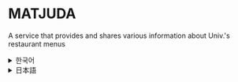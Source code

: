 # MATJUDA
A service that provides and shares various information about Univ.'s restaurant menus

<details>
  <summary>한국어</summary>

  ## 학교 내 식당 메뉴 정보 제공 서비스
  
### 프로젝트 기간
2024.03.11 ~ 현재

### 개발 인원
2명(팀 프로젝트)

### 개발 환경
<ul>
  <li>Python</li>
  <li>Flask</li>
  <li>MySQL</li>
  <li>AWS EC2</li>
  <li>AWS RDS</li>
  <li>C++ (Arduino)</li>
  <li>HTML5, CSS3, javaScript</li>
  <li>React</li>
  <li>Figma</li>
  <li>Git, Github</li>
</ul>

<details>
  <summary>활동 사진</summary>

  ![S__5316638](https://github.com/user-attachments/assets/ddc938fe-ebca-4688-9b53-db9a47a61187)

  지속적인 학생 식당 관리자측과의 소통과 협업

  ![IMG_9064](https://github.com/user-attachments/assets/3d6614d2-b99e-461f-a66d-2039eb40c5f3)
![IMG_9066](https://github.com/user-attachments/assets/46c20034-7552-417a-9feb-7f0f88efb0ef)

용산에서의 아두이노 구매

![IMG_9174](https://github.com/user-attachments/assets/1f733812-57bb-4eda-b338-12ebfa7f12e6)

학교 학생식당에 실제 설치한 모습


</details>
### ERD
<a href="https://www.erdcloud.com/d/vtSNbp6MYKXPSsuxQ">ERD 보기</a>

### API 명세서
<a href="https://heliotrope-mandible-d59.notion.site/API-8fb8ae7ec3a14f14a24273cbc6744ad1">API 명세서 보기</a>

</details>
<details>
  <summary>日本語</summary>

  ## Demonstration video
https://github.com/MATJUDA/MATJUDA/assets/133950720/b8ac49ad-7d9a-4e68-a64c-43d584e9c3d6

# プロジェクト:MATJUDA(校内食堂メニュー情報提供サービス)

## 理解と企画の段階

### プロジェクト目的
このプロジェクトの目的は、学生たちに学校内の食堂のメニューの欠品状態をリアルタイムで提供することです。 現在は食堂に直接到着しないとメニューの欠品状態が分からず不便です。 これを解消し、さらに食堂のメニューに対する意見を学生同士で分かち合えるコミュニティを準備中です。

### プロジェクト期間
2024.03.11 ~ 現在

### 開発人員
2人(チームプロジェクト)

### 開発環境
<ul>
  <li>Python</li>
  <li>Flask</li>
  <li>MySQL</li>
  <li>AWS EC2</li>
  <li>AWS RDS</li>
  <li>C++ (Arduino)</li>
  <li>HTML5, CSS3, javaScript</li>
  <li>React</li>
  <li>Figma</li>
  <li>Git, Github</li>
</ul>

<details>
  <summary>活動写真</summary>

  ![S__5316638](https://github.com/user-attachments/assets/ddc938fe-ebca-4688-9b53-db9a47a61187)

  継続的な学生食堂の管理者側とのコミュニケーションと協業

  ![IMG_9064](https://github.com/user-attachments/assets/3d6614d2-b99e-461f-a66d-2039eb40c5f3)
![IMG_9066](https://github.com/user-attachments/assets/46c20034-7552-417a-9feb-7f0f88efb0ef)

龍山でArduinoを購入

![IMG_9174](https://github.com/user-attachments/assets/1f733812-57bb-4eda-b338-12ebfa7f12e6)

学校の学生食堂に実際に設置した姿


</details>

### ERD
<a href="https://www.erdcloud.com/d/vtSNbp6MYKXPSsuxQ">ERD</a>

### API 명세서
<a href="https://heliotrope-mandible-d59.notion.site/API-8fb8ae7ec3a14f14a24273cbc6744ad1">API 明細書</a>

## 調査と分析の段階

### 関連データの収集と分析
学生食堂に食堂職員が管理できる簡単なアドゥイノ装置を設置し、メニュー欠品時にボタンクリックなどの簡単な操作でデータの提供を受けて処理します。

### 問題の原因把握及び解決方法の考案
実際に校内生活をしながら感じた不便さをもとに問題の原因を把握しました。 これを解決するために、リアルタイムでメニューの欠品情報を提供するシステムを構想するようになりました。

### 市場調査と競争分析
校内には当該サービスを提供するシステムがないため、プロジェクトの実行できる可能性が高いと判断しました。 単純なロジックで具現が可能で、実現できる可能性が高いと考えました。

## デザイン及び開発段階

### 解決策のデザイン及び実装方法の決定
学校で学んだスキルスタックを活用してシステムを設計しました。 主に使用した技術はアドゥイノ、HTML、CSS、JavaScript(React)、Java、Springです。

### ツールとシステムの開発と構築
GitHubを通じてチーム員たちと協業してプロジェクトを進めました。

## テストおよび検証段階

### システムテストおよび問題解決(予定)
ステップごとに、コンポーネントごとに完成のたびにテストを行う予定です。 テスト中に発見された問題はすぐに解決し、システムの完成度を高める計画です。

### ユーザーフィードバックの収集と改善(予定)
ウェブサイトの下部にフィードバックを受け入れる電子メールを記載し、ユーザーの意見を収集する予定です。 収集されたフィードバックは積極的に反映し、システムを継続的に改善していきます。

## 配布および実行段階

### 完成した製品の配布と実行(予定)
アドゥイノ装置は直接食堂に設置する予定であり、学生食堂の前にサービス利用が可能なウェブサイトQRコードを付着する計画です。

## メンテナンスと継続的な改善

### プロセス準備
LTEルーターを利用して安定したネットワーク環境を構成し、今後のアップデートも既存の操作ロジックから外れないため容易です。 継続的なモニタリングとメンテナンスを通じてサービスを改善していきます。

</details>

